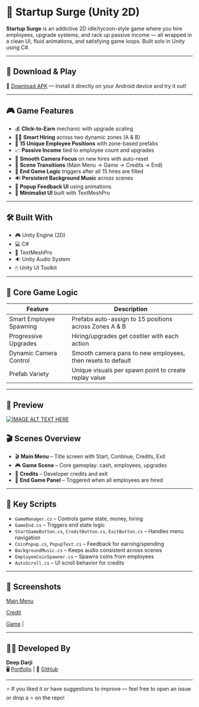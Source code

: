 # 🚀 Startup Surge (Unity 2D)

**Startup Surge** is an addictive 2D idle/tycoon-style game where you hire employees, upgrade systems, and rack up passive income — all wrapped in a clean UI, fluid animations, and satisfying game loops. Built solo in Unity using C#.

---

## 📲 Download & Play

🔗 [Download APK](https://drive.google.com/file/d/1qjkxA-I66kdsM2i_AZ-3Sp3yjDCsARMV/view?usp=drive_link) — Install it directly on your Android device and try it out!

---

## 🎮 Game Features

- 💰 **Click-to-Earn** mechanic with upgrade scaling
- 🧍‍♂️ **Smart Hiring** across two dynamic zones (A & B)
- 💼 **15 Unique Employee Positions** with zone-based prefabs
- 📈 **Passive Income** tied to employee count and upgrades
- 🎥 **Smooth Camera Focus** on new hires with auto-reset
- 🔄 **Scene Transitions** (Main Menu → Game → Credits → End)
- 🧠 **End Game Logic** triggers after all 15 hires are filled
- 🔊 **Persistent Background Music** across scenes
- 💬 **Popup Feedback UI** using animations
- 🎨 **Minimalist UI** built with TextMeshPro

---

## 🛠️ Built With

- 🎮 Unity Engine (2D)
- 💻 C#
- 🧩 TextMeshPro
- 🔉 Unity Audio System
- 🖱 Unity UI Toolkit

---

## 🧠 Core Game Logic

| Feature                  | Description                                                                 |
|--------------------------|-----------------------------------------------------------------------------|
| Smart Employee Spawning  | Prefabs auto-assign to 15 positions across Zones A & B                      |
| Progressive Upgrades     | Hiring/upgrades get costlier with each action                               |
| Dynamic Camera Control   | Smooth camera pans to new employees, then resets to default                 |
| Prefab Variety           | Unique visuals per spawn point to create replay value                       |

---

## 📸 Preview
[![IMAGE ALT TEXT HERE](https://img.youtube.com/vi/C2qGslOkIuM/0.jpg)](https://www.youtube.com/watch?v=C2qGslOkIuM)

## 🎬 Scenes Overview

- 🎬 **Main Menu** – Title screen with Start, Continue, Credits, Exit  
- 🎮 **Game Scene** – Core gameplay: cash, employees, upgrades  
- 📝 **Credits** – Developer credits and exit  
- 🏁 **End Game Panel** – Triggered when all employees are hired

---

## 🧩 Key Scripts

- `GameManager.cs` – Controls game state, money, hiring
- `GameEnd.cs` – Triggers end state logic
- `StartGameButton.cs`, `CreditButton.cs`, `ExitButton.cs` – Handles menu navigation
- `CoinPopup.cs`, `PopupText.cs` – Feedback for earning/spending
- `BackgroundMusic.cs` – Keeps audio consistent across scenes
- `EmployeeCoinSpawner.cs` – Spawns coins from employees
- `AutoScroll.cs` – UI scroll behavior for credits

---

## 📸 Screenshots

[Main Menu](More/1.png) 

[Credit](More/2.png) 

[Game](More/3.jpg) |

---

## 👨‍💻 Developed By

**Deep Darji**  
🖥 [Portfolio](https://deepdarji.github.io) | 🐙 [GitHub](https://github.com/DeepDarji)  

---

⭐ If you liked it or have suggestions to improve — feel free to open an issue or drop a ⭐ on the repo!

